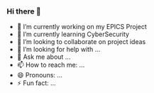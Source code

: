 ### Hi there 👋


- 🔭 I’m currently working on my EPICS Project
- 🌱 I’m currently learning CyberSecurity
- 👯 I’m looking to collaborate on project ideas
- 🤔 I’m looking for help with ...
- 💬 Ask me about ...
- 📫 How to reach me: ...
- 😄 Pronouns: ...
- ⚡ Fun fact: ...
